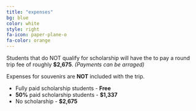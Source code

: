 ```yaml
---
title: "expenses"
bg: blue
color: white
style: right
fa-icon: paper-plane-o
fa-color: orange
---
```


Students that do NOT qualify for scholarship will have the to pay a round trip fee of roughly **$2,675**.
_(Payments can be arraged)_

Expenses for souvenirs are **NOT** included with the trip.

- Fully paid scholarship students - **Free**
- **50%** paid scholarship students - **$1,337**
- No scholarship - **$2,675**
